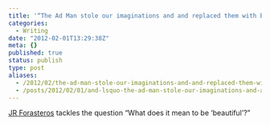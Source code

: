 ```yaml
---
title: '“The Ad Man stole our imaginations and and replaced them with Barbie dolls. Why didn’t we notice?”'
categories:
  - Writing
date: "2012-02-01T13:29:38Z"
meta: {}
published: true
status: publish
type: post
aliases:
  - /2012/02/the-ad-man-stole-our-imaginations-and-and-replaced-them-with-barbie-dolls-why-didnt-we-notice/
  - /posts/2012/02/01/and-lsquo-the-ad-man-stole-our-imaginations-and-and-replaced-them-with-barbie-dolls-why-didn-t-we-notice-and-rsquo/
---
```

<p><a href="http://jrforasteros.com/2012/02/01/don-draper-stole-our-imaginations/">JR Forasteros</a> tackles the question “What does it mean to be ‘beautiful’?”</p>
